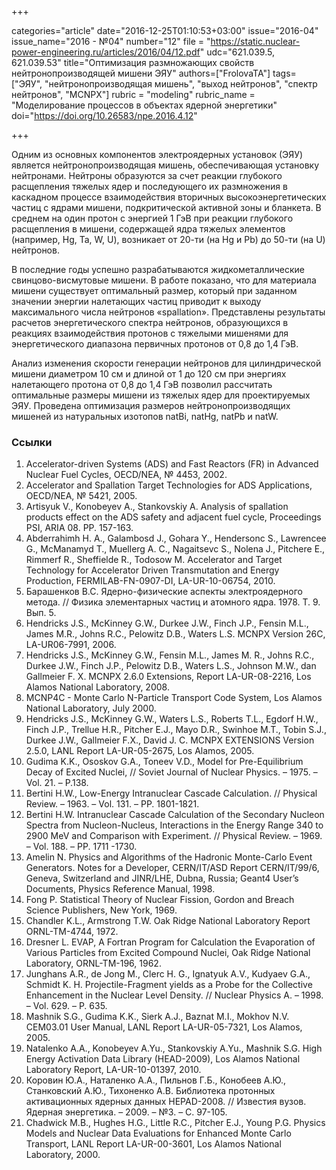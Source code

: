 +++

categories="article"
date="2016-12-25T01:10:53+03:00"
issue="2016-04"
issue_name="2016 - №04"
number="12"
file = "https://static.nuclear-power-engineering.ru/articles/2016/04/12.pdf"
udc="621.039.5, 621.039.53"
title="Оптимизация размножающих свойств нейтронопроизводящей мишени ЭЯУ"
authors=["FrolovaTA"]
tags=["ЭЯУ", "нейтронопроизводящая мишень", "выход нейтронов", "спектр нейтронов", "MCNPX"]
rubric = "modeling"
rubric_name = "Моделирование процессов в объектах ядерной энергетики"
doi="https://doi.org/10.26583/npe.2016.4.12"

+++

Одним из основных компонентов электроядерных установок (ЭЯУ) является нейтронопроизводящая мишень, обеспечивающая установку нейтронами. Нейтроны образуются за счет реакции глубокого расщепления тяжелых ядер и последующего их размножения в каскадном процессе взаимодействия вторичных высокоэнергетических частиц с ядрами мишени, подкритической активной зоны и бланкета. В среднем на один протон с энергией 1 ГэВ при реакции глубокого расщепления в мишени, содержащей ядра тяжелых элементов (например, Hg, Ta, W, U), возникает от 20-ти (на Hg и Pb) до 50-ти (на U) нейтронов.

В последние годы успешно разрабатываются жидкометаллические свинцово-висмутовые мишени. В работе показано, что для материала мишени существует оптимальный размер, который при заданном значении энергии налетающих частиц приводит к выходу максимального числа нейтронов «spallation». Представлены результаты расчетов энергетического спектра нейтронов, образующихся в реакциях взаимодействия протонов с тяжелыми мишенями для энергетического диапазона первичных протонов от 0,8 до 1,4 ГэВ.

Анализ изменения скорости генерации нейтронов для цилиндрической мишени диаметром 10 см и длиной от 1 до 120 см при энергиях налетающего протона от 0,8 до 1,4 ГэВ позволил рассчитать оптимальные размеры мишени из тяжелых ядер для проектируемых ЭЯУ. Проведена оптимизация размеров нейтронопроизводящих мишеней из натуральных изотопов natBi, natHg, natPb и natW.

### Ссылки

1. Accelerator-driven Systems (ADS) and Fast Reactors (FR) in Advanced Nuclear Fuel Cycles, OECD/NEA, № 4453, 2002.
2. Accelerator and Spallation Target Technologies for ADS Applications, OECD/NEA, № 5421, 2005.
3. Artisyuk V., Konobeyev A., Stankovskiy A. Analysis of spallation products effect on the ADS safety and adjacent fuel cycle, Proceedings PSI, ARIA 08. PP. 157-163.
4. Abderrahimh H. A., Galambosd J., Gohara Y., Hendersonc S., Lawrencee G., McManamyd T., Muellerg A. C., Nagaitsevc S., Nolena J., Pitchere E., Rimmerf R., Sheffielde R., Todosow M. Accelerator and Target Technology for Accelerator Driven Transmutation and Energy Production, FERMILAB-FN-0907-DI, LA-UR-10-06754, 2010.
5. Барашенков В.С. Ядерно-физические аспекты электроядерного метода. // Физика элементарных частиц и атомного ядра. 1978. Т. 9. Вып. 5.
6. Hendricks J.S., McKinney G.W., Durkee J.W., Finch J.P., Fensin M.L., James M.R., Johns R.C., Pelowitz D.B., Waters L.S. MCNPX Version 26C, LA-UR06-7991, 2006.
7. Hendricks J.S., McKinney G.W., Fensin M.L., James M. R., Johns R.C., Durkee J.W., Finch J.P., Pelowitz D.B., Waters L.S., Johnson M.W., dan Gallmeier F. X. MCNPX 2.6.0 Extensions, Report LA-UR-08-2216, Los Alamos National Laboratory, 2008.
8. MCNP4C - Monte Carlo N-Particle Transport Code System, Los Alamos National Laboratory, July 2000.
9. Hendricks J.S., McKinney G.W., Waters L.S., Roberts T.L., Egdorf H.W., Finch J.P., Trellue H.R., Pitcher E.J., Mayo D.R., Swinhoe M.T., Tobin S.J., Durkee J.W., Gallmeier F.X., David J. C. MCNPX EXTENSIONS Version 2.5.0, LANL Report LA-UR-05-2675, Los Alamos, 2005.
10. Gudima K.K., Ososkov G.A., Toneev V.D., Model for Pre-Equilibrium Decay of Excited Nuclei, // Soviet Journal of Nuclear Physics. – 1975. – Vol. 21. – P.138.
11. Bertini H.W., Low-Energy Intranuclear Cascade Calculation. // Physical Review. – 1963. – Vol. 131. – PP. 1801-1821.
12. Bertini H.W. Intranuclear Cascade Calculation of the Secondary Nucleon Spectra from Nucleon-Nucleus, Interactions in the Energy Range 340 to 2900 MeV and Comparison with Experiment. // Physical Review. – 1969. – Vol. 188. – PP. 1711 -1730.
13. Amelin N. Physics and Algorithms of the Hadronic Monte-Carlo Event Generators. Notes for a Developer, CERN/IT/ASD Report CERN/IT/99/6, Geneva, Switzerland and JINR/LHE, Dubna, Russia; Geant4 User’s Documents, Physics Reference Manual, 1998.
14. Fong P. Statistical Theory of Nuclear Fission, Gordon and Breach Science Publishers, New York, 1969.
15. Chandler K.L., Armstrong T.W. Oak Ridge National Laboratory Report ORNL-TM-4744, 1972.
16. Dresner L. EVAP, A Fortran Program for Calculation the Evaporation of Various Particles from Excited Compound Nuclei, Oak Ridge National Laboratory, ORNL-TM-196, 1962.
17. Junghans A.R., de Jong M., Clerc H. G., Ignatyuk A.V., Kudyaev G.A., Schmidt K. H. Projectile-Fragment yields as a Probe for the Collective Enhancement in the Nuclear Level Density. // Nuclear Physics A. – 1998. – Vol. 629. – P. 635.
18. Mashnik S.G., Gudima K.K., Sierk A.J., Baznat M.I., Mokhov N.V. CEM03.01 User Manual, LANL Report LA-UR-05-7321, Los Alamos, 2005.
19. Natalenko A.A., Konobeyev A.Yu., Stankovskiy A.Yu., Mashnik S.G. High Energy Activation Data Library (HEAD-2009), Los Alamos National Laboratory Report, LA-UR-10-01397, 2010.
20. Коровин Ю.А., Наталенко А.А., Пильнов Г.Б., Конобеев А.Ю., Станковский А.Ю., Тихоненко А.В. Библиотека протонных активационных ядерных данных HEPAD-2008. // Известия вузов. Ядерная энергетика. – 2009. – №3. – С. 97-105.
21. Chadwick M.B., Hughes H.G., Little R.C., Pitcher E.J., Young P.G. Physics Models and Nuclear Data Evaluations for Enhanced Monte Carlo Transport, LANL Report LA-UR-00-3601, Los Alamos National Laboratory, 2000.